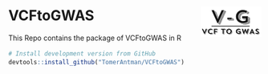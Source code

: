 
<!-- README.md is generated from README.Rmd. Please edit that file -->

# VCFtoGWAS <img src="man/figures/logo.png" align="right" alt="" width="120" />
This Repo contains the package of VCFtoGWAS in R 


``` r
# Install development version from GitHub
devtools::install_github("TomerAntman/VCFtoGWAS")
```


